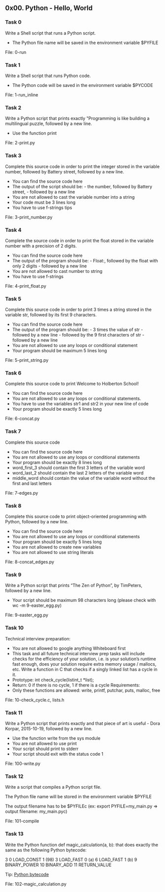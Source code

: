 ## 0x00. Python - Hello, World

### Task 0

Write a Shell script that runs a Python script.
- The Python file name will be saved in the environment variable $PYFILE

File: 0-run

### Task 1

Write a Shell script that runs Python code.
- The Python code will be saved in the environment variable $PYCODE

File: 1-run_inline

### Task 2

Write a Python script that prints exactly "Programming is like building a multilingual puzzle, followed by a new line.
- Use the function print

File: 2-print.py

### Task 3

Complete this source code in order to print the integer stored in the variable number, followed by Battery street, followed by a new line.
- You can find the source code here
- The output of the script should be:
         - the number, followed by Battery street,
         - followed by a new line
- You are not allowed to cast the variable number into a string
- Your code must be 3 lines long
- You have to use f-strings tips

File: 3-print_number.py

### Task 4

Complete the source code in order to print the float stored in the variable number with a precision of 2 digits.
- You can find the source code here
- The output of the program should be:
        -  Float:, followed by the float with only 2 digits
        - followed by a new line
- You are not allowed to cast number to string
- You have to use f-strings

File: 4-print_float.py

### Task 5

Complete this source code in order to print 3 times a string stored in the variable str, followed by its first 9 characters.
- You can find the source code here
- The output of the program should be:
        - 3 times the value of str
        - followed by a new line
        - followed by the 9 first characters of str
        - followed by a new line
- You are not allowed to use any loops or conditional statement
- Your program should be maximum 5 lines long

File: 5-print_string.py

### Task 6

Complete this source code to print Welcome to Holberton School!
- You can find the source code here
- You are not allowed to use any loops or conditional statements.
- You have to use the variables str1 and str2 in your new line of code
- Your program should be exactly 5 lines long

File: 6-concat.py

### Task 7

Complete this source code
- You can find the source code here
- You are not allowed to use any loops or conditional statements
- Your program should be exactly 8 lines long
- word_first_3 should contain the first 3 letters of the variable word
- word_last_2 should contain the last 2 letters of the variable word
- middle_word should contain the value of the variable word without the first and last letters

File: 7-edges.py

### Task 8

Complete this source code to print object-oriented programming with Python, followed by a new line.
- You can find the source code here
- You are not allowed to use any loops or conditional statements
- Your program should be exactly 5 lines long
- You are not allowed to create new variables
- You are not allowed to use string literals

File: 8-concat_edges.py

### Task 9

Write a Python script that prints “The Zen of Python”, by TimPeters, followed by a new line.
- Your script should be maximum 98 characters long (please check with wc -m 9-easter_egg.py)

File: 9-easter_egg.py

### Task 10

Technical interview preparation:
- You are not allowed to google anything
Whiteboard first
- This task and all future technical interview prep tasks will include checks for the efficiency of your solution, i.e. is your solution’s runtime fast enough, does your solution require extra memory usage / mallocs, etc.
Write a function in C that checks if a singly linked list has a cycle in it.
- Prototype: int check_cycle(listint_t *list);
- Return: 0 if there is no cycle, 1 if there is a cycle
Requirements:
- Only these functions are allowed: write, printf, putchar, puts, malloc, free

File: 10-check_cycle.c, lists.h

### Task 11

Write a Python script that prints exactly and that piece of art is useful - Dora Korpar, 2015-10-19, followed by a new line.
- Use the function write from the sys module
- You are not allowed to use print
- Your script should print to stderr
- Your script should exit with the status code 1

File: 100-write.py

### Task 12

Write a script that compiles a Python script file.

The Python file name will be stored in the environment variable $PYFILE

The output filename has to be $PYFILEc (ex: export PYFILE=my_main.py => output filename: my_main.pyc)

File: 101-compile

### Task 13

Write the Python function def magic_calculation(a, b): that does exactly the same as the following Python bytecode:

  3           0 LOAD_CONST               1 (98)
              3 LOAD_FAST                0 (a)
              6 LOAD_FAST                1 (b)
              9 BINARY_POWER
             10 BINARY_ADD
             11 RETURN_VALUE

Tip: <a href="https://docs.python.org/3.4/library/dis.html">Python bytecode</a>


File: 102-magic_calculation.py
